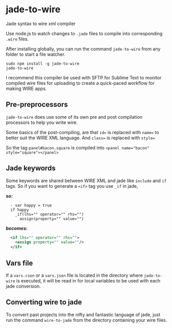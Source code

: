 jade-to-wire
============

Jade syntax to wire xml compiler

Use node.js to watch changes to `.jade` files to compile into corresponding `.wire` files.


After installing globally, you can run the command `jade-to-wire` from any folder to start a file watcher.

```
sudo npm install -g jade-to-wire
jade-to-wire
```

I recommend this compiler be used with SFTP for Sublime Text to monitor compiled wire files for uploading to create a quick-paced workflow for making WIRE apps.

## Pre-preprocessors

`jade-to-wire` does use some of its own pre and post compilation processors to help you write wire.

Some basics of the post-compiling, are that `id=` is replaced with `name=` to better suit the WIRE XML language.
And `class=` is replaced with `style=`

So the tag `panel#bacon.square` is compiled into `<panel name="bacon" style="square"></panel>`

## Jade keywords

Some keywords are shared between WIRE XML and jade like `include` and `if` tags. So if you want to generate a `<if>` tag you use `_if` in jade,

***so:***

```jade
  - var happy = true
  if happy
    _if(lhs="" operator="" rhs="")
      assign(property="" value="")
```

***becomes:***

```xml
  <if lhs="" operator="" rhs="">
    <assign property="" value=""/>
  </if>
```

## Vars file

If a `vars.cson` or a `vars.json` file is located in the directory where `jade-to-wire` is executed, it will be read in for local variables to be used with each jade conversion.

## Converting wire to jade

To convert past projects into the nifty and fantastic language of jade, just run the command `wire-to-jade` from the directory containing your wire files.